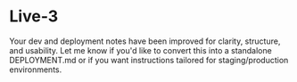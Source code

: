 # Live-3
Your dev and deployment notes have been improved for clarity, structure, and usability. Let me know if you'd like to convert this into a standalone DEPLOYMENT.md or if you want instructions tailored for staging/production environments.
